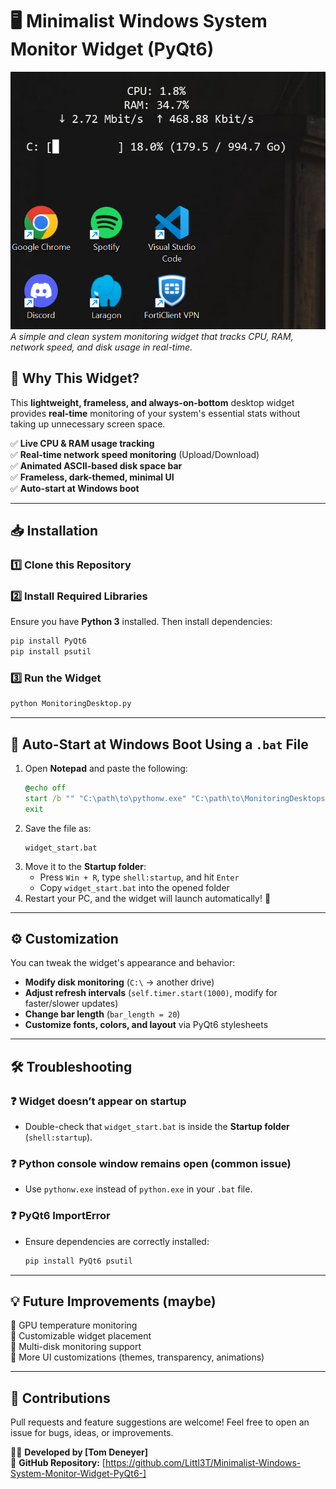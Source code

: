 # 🖥️ Minimalist Windows System Monitor Widget (PyQt6)

![System Monitor Widget Screenshot](image.png)  
*A simple and clean system monitoring widget that tracks CPU, RAM, network speed, and disk usage in real-time.*

## 🚀 Why This Widget?
This **lightweight, frameless, and always-on-bottom** desktop widget provides **real-time** monitoring of your system's essential stats without taking up unnecessary screen space.

✅ **Live CPU & RAM usage tracking**  
✅ **Real-time network speed monitoring** (Upload/Download)  
✅ **Animated ASCII-based disk space bar**  
✅ **Frameless, dark-themed, minimal UI**  
✅ **Auto-start at Windows boot**  

---

## 📥 Installation
### 1️⃣ Clone this Repository

### 2️⃣ Install Required Libraries
Ensure you have **Python 3** installed. Then install dependencies:

```sh
pip install PyQt6
pip install psutil
```

### 3️⃣ Run the Widget
```sh
python MonitoringDesktop.py
```

---

## 🔄 Auto-Start at Windows Boot Using a `.bat` File
1. Open **Notepad** and paste the following:
    ```bat
    @echo off
    start /b "" "C:\path\to\pythonw.exe" "C:\path\to\MonitoringDesktops.py"
    exit
    ```
2. Save the file as:
    ```
    widget_start.bat
    ```
3. Move it to the **Startup folder**:
    - Press `Win + R`, type `shell:startup`, and hit `Enter`
    - Copy `widget_start.bat` into the opened folder
4. Restart your PC, and the widget will launch automatically! 🎉

---

## ⚙ Customization
You can tweak the widget's appearance and behavior:
- **Modify disk monitoring** (`C:\` → another drive)
- **Adjust refresh intervals** (`self.timer.start(1000)`, modify for faster/slower updates)
- **Change bar length** (`bar_length = 20`)
- **Customize fonts, colors, and layout** via PyQt6 stylesheets

---

## 🛠 Troubleshooting
### ❓ Widget doesn’t appear on startup
- Double-check that `widget_start.bat` is inside the **Startup folder** (`shell:startup`).

### ❓ Python console window remains open  (common issue)
- Use `pythonw.exe` instead of `python.exe` in your `.bat` file.

### ❓ PyQt6 ImportError
- Ensure dependencies are correctly installed:
  ```sh
  pip install PyQt6 psutil
  ```

---

## 💡 Future Improvements (maybe)
🔹 GPU temperature monitoring  
🔹 Customizable widget placement  
🔹 Multi-disk monitoring support  
🔹 More UI customizations (themes, transparency, animations)  

---

## 🎯 Contributions
Pull requests and feature suggestions are welcome! Feel free to open an issue for bugs, ideas, or improvements.

👨‍💻 **Developed by [Tom Deneyer]**  
🔗 **GitHub Repository:** [https://github.com/Littl3T/Minimalist-Windows-System-Monitor-Widget-PyQt6-]

